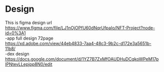 # Design
This is figma design url
 https://www.figma.com/file/LJ1nOjOPfU60dNqrUfpaIo/NFT-Project?node-id=0%3A1</br>
-app full design 72page</br>
 https://xd.adobe.com/view/44eb4833-7aa4-48c3-9b2c-d172e3a5651b-11b8/</br>
 -dex design</br>
 https://docs.google.com/document/d/1YZ7B7ZxMfOAUDHuDCqkoWPeM17pIPNtevLLepjpp8N0/edit
 
 
 
